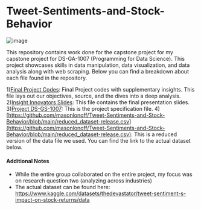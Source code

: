 # Tweet-Sentiments-and-Stock-Behavior
![image](https://isenbergmarketing.wordpress.com/wp-content/uploads/2022/06/image-1-3.png)

This repository contains work done for the capstone project for my capstone project for DS-GA-1007 (Programming for Data Science). This project showcases skills in data manipulation, data visualization, and data analysis along with web scraping. Below you can find a breakdown about each file found in the repository.

1)[Final Project Codes](https://github.com/masonlonoff/Tweet-Sentiments-and-Stock-Behavior/blob/main/1007_final_project_fv.ipynb): Final Project codes with supplementary insights. This file lays out our objectives, source, and the dives into a deep analysis.
2)[Insight Innovators Slides](https://github.com/masonlonoff/Tweet-Sentiments-and-Stock-Behavior/blob/main/Insight_Innovators_Group_17.pptx): This file contains the final presentation slides. 
3)[Project DS-GS-1007](https://github.com/masonlonoff/Tweet-Sentiments-and-Stock-Behavior/blob/main/Project_DSGA1007_Fall2024.pdf): This is the project specification file. 
4)[https://github.com/masonlonoff/Tweet-Sentiments-and-Stock-Behavior/blob/main/reduced_dataset-release.csv](https://github.com/masonlonoff/Tweet-Sentiments-and-Stock-Behavior/blob/main/reduced_dataset-release.csv): This is a reduced version of the data file we used. You can find the link to the actual dataset below. 


#### Additional Notes
- While the entire group collaborated on the entire project, my focus was on research question two (analyzing across industries)
- The actual dataset can be found here: https://www.kaggle.com/datasets/thedevastator/tweet-sentiment-s-impact-on-stock-returns/data
